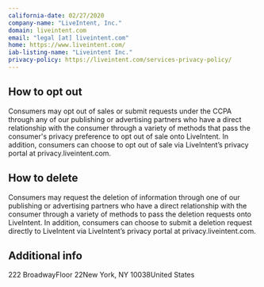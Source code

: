 ```yaml
---
california-date: 02/27/2020
company-name: "LiveIntent, Inc."
domain: liveintent.com
email: "legal [at] liveintent.com"
home: https://www.liveintent.com/
iab-listing-name: "Liveintent Inc."
privacy-policy: https://liveintent.com/services-privacy-policy/
---
```

## How to opt out


Consumers may opt out of sales or submit requests under the CCPA through any of our publishing or advertising partners who have a direct relationship with the consumer through a variety of methods that pass the consumer's privacy preference to opt out of sale onto LiveIntent. In addition, consumers can choose to opt out of sale via LiveIntent’s privacy portal at privacy.liveintent.com.

## How to delete


Consumers may request the deletion of information through one of our publishing or advertising partners who have a direct relationship with the consumer through a variety of methods to pass the deletion requests onto LiveIntent. In addition, consumers can choose to submit a deletion request directly to LiveIntent via LiveIntent’s privacy portal at privacy.liveintent.com.

## Additional info




222 BroadwayFloor 22New York, NY 10038United States













